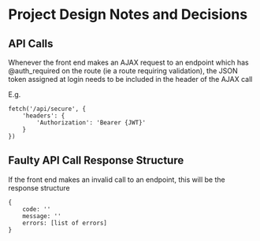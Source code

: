 # Project Design Notes and Decisions
## API Calls
Whenever the front end makes an AJAX request to an endpoint which has @auth_required on the 
route (ie a route requiring validation), the JSON token assigned at login needs to be included in the
header of the AJAX call

E.g.
```
fetch('/api/secure', {
    'headers': {
        'Authorization': 'Bearer {JWT}'
    }
})
```

## Faulty API Call Response Structure
If the front end makes an invalid call to an endpoint, this will be the response structure

```
{
    code: ''
    message: ''
    errors: [list of errors]
}
```